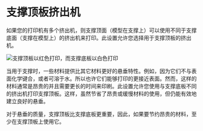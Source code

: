 支撑顶板挤出机
====
如果您的打印机有多个挤出机，则支撑顶面（模型在支撑上）可以使用不同于支撑底面（支撑在模型上）的挤出机来打印。此设置允许您选择用于支撑顶板的挤出机。

<!--screenshot {
"image_path": "support_roof_extruder_nr.png",
"models": [
{
"script": "question_stick_clip.scad",
"transformation": ["rotateY(90)"],
"object_settings": {"extruder_nr": 1}
}
],
"camera_position": [134, 134, 113],
"settings": {
"support_enable": true,
"support_interface_enable": true,
"support_use_towers": false,
"support_extruder_nr": 3,
"support_roof_extruder_nr": 2
},
"colour_scheme": "material_colour",
"colours": 64
}-->
![支撑顶板以红色打印，而支撑底板以白色打印](../images/support_roof_extruder_nr.png)

当用于支撑时，一些材料提供比其它材料更好的悬垂特性。例如，因为它们不与表面化学键合，或者可溶于水。所以也许它们能够打印的更接近表面。然而，这样的材料通常是昂贵的并且需要更长的时间来印刷。此设置允许您使用与支撑底板不同的挤出机打印支撑顶板。这样，虽然节省了昂贵或缓慢材料的使用，但仍能有效地建立良好的悬垂。

对于悬垂的质量，支撑顶板比支撑底板更重要，因此，如果要节约昂贵的材料，至少在支撑顶板上使用它。
